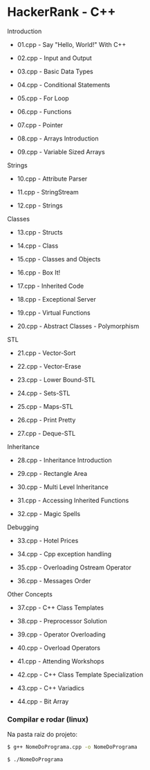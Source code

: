 # HackerRank - C++

Introduction

- 01.cpp - Say "Hello, World!" With C++

- 02.cpp - Input and Output

- 03.cpp - Basic Data Types

- 04.cpp - Conditional Statements

- 05.cpp - For Loop

- 06.cpp - Functions

- 07.cpp - Pointer

- 08.cpp - Arrays Introduction

- 09.cpp - Variable Sized Arrays

Strings

- 10.cpp - Attribute Parser

- 11.cpp - StringStream

- 12.cpp - Strings

Classes

- 13.cpp - Structs

- 14.cpp - Class

- 15.cpp - Classes and Objects

- 16.cpp - Box It!

- 17.cpp - Inherited Code

- 18.cpp - Exceptional Server

- 19.cpp - Virtual Functions

- 20.cpp - Abstract Classes - Polymorphism

STL

- 21.cpp - Vector-Sort

- 22.cpp - Vector-Erase

- 23.cpp - Lower Bound-STL

- 24.cpp - Sets-STL

- 25.cpp - Maps-STL

- 26.cpp - Print Pretty

- 27.cpp - Deque-STL

Inheritance

- 28.cpp - Inheritance Introduction

- 29.cpp - Rectangle Area

- 30.cpp - Multi Level Inheritance

- 31.cpp - Accessing Inherited Functions

- 32.cpp - Magic Spells

Debugging

- 33.cpp - Hotel Prices

- 34.cpp - Cpp exception handling

- 35.cpp - Overloading Ostream Operator

- 36.cpp - Messages Order

Other Concepts

- 37.cpp - C++ Class Templates

- 38.cpp - Preprocessor Solution

- 39.cpp - Operator Overloading

- 40.cpp - Overload Operators

- 41.cpp - Attending Workshops

- 42.cpp - C++ Class Template Specialization

- 43.cpp - C++ Variadics

- 44.cpp - Bit Array

### Compilar e rodar (linux)

Na pasta raiz do projeto:

```bash
$ g++ NomeDoPrograma.cpp -o NomeDoPrograma

$ ./NomeDoPrograma
```